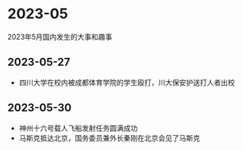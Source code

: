 # 2023-05
2023年5月国内发生的大事和趣事
## 2023-05-27
* 四川大学在校内被成都体育学院的学生殴打，川大保安护送打人者出校
## 2023-05-30
* 神州十六号载人飞船发射任务圆满成功
* 马斯克抵达北京，国务委员兼外长秦刚在北京会见了马斯克